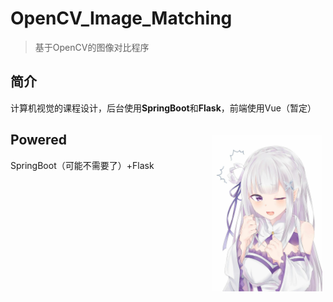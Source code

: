 # OpenCV_Image_Matching

> 基于OpenCV的图像对比程序

## 简介

计算机视觉的课程设计，后台使用**SpringBoot**和**Flask**，前端使用Vue（暂定）

## Powered<img src="assets/e.jpg" width=35% align=right hspace="5" vspace="5"/>

SpringBoot（可能不需要了）+Flask
